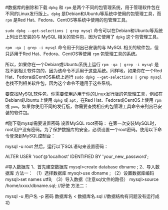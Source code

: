#数据库的删除和下载
`dpkg` 和 `rpm` 是两个不同的包管理系统，用于管理软件包在不同的Linux发行版上。`dpkg` 是Debian和Ubuntu等系统中使用的包管理工具，而 `rpm` 是Red Hat、Fedora、CentOS等系统中使用的包管理工具。

`sudo dpkg --get-selections | grep mysql` 命令可以在Debian和Ubuntu等系统上列出已安装的与 MySQL 相关的软件包，因为它使用了 `dpkg` 这个包管理工具。

`rpm -qa | grep -i mysql` 命令用于列出已安装的与 MySQL 相关的软件包，但只适用于Red Hat、Fedora、CentOS等使用 `rpm` 包管理工具的系统。

所以，如果你在一个Debian或Ubuntu系统上运行 `rpm -qa | grep -i mysql` 是找不到相关软件包的，因为该命令不适用于这些系统。同样地，如果你在一个Red Hat、Fedora或CentOS系统上运行 `sudo dpkg --get-selections | grep mysql` 也找不到相关软件包，因为这个命令不适用于这些系统。

要查找MySQL软件包，你需要使用适用于你的Linux发行版的包管理工具，例如在Debian或Ubuntu上使用 `dpkg` 或 `apt`，在Red Hat、Fedora或CentOS上使用 `rpm` 或 `yum`。如果你使用不同的发行版，你需要查找相应的包管理工具命令来列出已安装的软件包。

#刚下载mysql需要设置密码
设置MySQL root密码： 在第一次安装MySQL时，root用户没有密码。为了保护数据库的安全，必须设置一个root密码。使用以下命令登录到MySQL控制台：

mysql -u root
然后，运行以下SQL语句来设置密码：

ALTER USER 'root'@'localhost' IDENTIFIED BY 'your_new_password';



#导入数据库
1、首先建空数据库
mysql>create database dbname ;
2、导入数据库
方法一：
（1）选择数据库
mysql>use dbname ;
（2）设置数据库编码
mysql>set names utf8;
（3）导入数据（注意sql文件的路径）
mysql>source /home/xxxx/dbname.sql;
//好使
方法二：

mysql -u 用户名 -p 密码 数据库名 < 数据库名.sql
//数据结构有问题没有运行成功